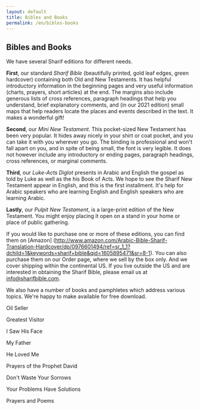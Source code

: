 ```yaml
---
layout: default
title: Bibles and Books
permalink: /en/bibles-books
---
```

## Bibles and Books

We have several Sharif editions for different needs.

**First**, our standard *Sharif Bible* (beautifully printed, gold leaf edges, green hardcover) containing both Old and New Testaments. It has helpful introductory information in the beginning pages and very useful information (charts, prayers, short articles) at the end. The margins also include generous lists of cross references, paragraph headings that help you understand, brief explanatory comments, and (in our 2021 edition) small maps that help readers locate the places and events described in the text. It makes a wonderful gift!

**Second**, our *Mini New Testament*. This pocket-sized New Testament has been very popular. It hides away nicely in your shirt or coat pocket, and you can take it with you wherever you go. The binding is professional and won't fall apart on you, and in spite of being small, the font is very legible. It does not however include any introductory or ending pages, paragraph headings, cross references, or marginal comments.

**Third**, our *Luke-Acts Diglot* presents in Arabic and English the gospel as told by Luke as well as the his Book of Acts. We hope to see the Sharif New Testament appear in English, and this is the first installment. It's help for Arabic speakers who are learning English and English speakers who are learning Arabic.

**Lastly**, our *Pulpit New Testament*, is a large-print edition of the New Testament. You might enjoy placing it open on a stand in your home or place of public gathering.

If you would like to purchase one or more of these editions, you can find them on [Amazon] (http://www.amazon.com/Arabic-Bible-Sharif-Translation-Hardcover/dp/0976601494/ref=sr_1_1?dchild=1&keywords=sharif+bible&qid=1605895471&sr=8-1). You can also purchase them on our Order page, where we sell by the box only. And we cover shipping within the continental US. If you live outside the US and are interested in obtaining the Sharif Bible, please email us at info@sharifbible.com.

We also have a number of books and pamphletes which address various topics. We're happy to make available for free download.

Oil Seller


Greatest Visitor


I Saw His Face


My Father


He Loved Me


Prayers of the Prophet David


Don't Waste Your Sorrows


Your Problems Have Solutions


Prayers and Poems




